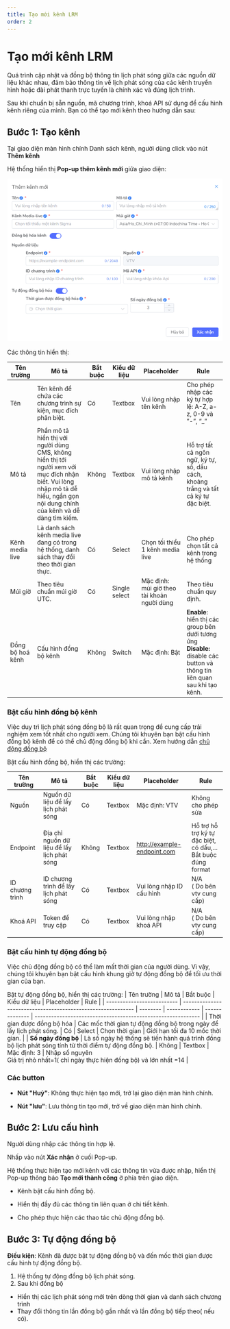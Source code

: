 ```yaml
---
title: Tạo mới kênh LRM
order: 2
---
```

# Tạo mới kênh LRM

Quá trình cập nhật và đồng bộ thông tin lịch phát sóng giữa các nguồn dữ liệu khác nhau, đảm bảo thông tin về lịch phát sóng của các kênh truyền hình hoặc đài phát thanh trực tuyến là chính xác và đúng lịch trình.  

Sau khi chuẩn bị sẵn nguồn, mã chương trình, khoá API sử dụng để cấu hình kênh riêng của mình. Bạn có thể tạo mới kênh theo hướng dẫn sau:

## Bước 1: Tạo kênh
 
Tại giao diện màn hình chính Danh sách kênh, người dùng click vào nút **Thêm kênh**

Hệ thống hiển thị **Pop-up thêm kênh mới** giữa giao diện:

![](/docs/images/lrm/pop-up/create-channel.png)
 
 Các thông tin hiển thị:

 | Tên trường       | Mô tả                                                        | Bắt buộc | Kiểu dữ liệu     | Placeholder                                 | Rule                                                         |
| ---------------- | ------------------------------------------------------------ | -------- | ------------- | ------------------------------------------- | ------------------------------------------------------------ |
| Tên              | Tên kênh để chứa các chương trình sự kiện, mục đích phân biệt. | Có       | Textbox       | Vui lòng nhập tên kênh                      | Cho phép nhập các ký tự hợp lệ: A-Z, a-z, 0-9 và ”-”, “_”    |
| Mô tả            | Phần mô tả hiển thị với người dùng CMS, không hiển thị tới người xem với mục đích nhận biết. Vui lòng nhập mô tả dễ hiểu, ngắn gọn nội dung chính của kênh và dễ dàng tìm kiếm. | Không    | Textbox       | Vui lòng nhập mô tả kênh                    | Hỗ trợ tất cả ngôn ngữ, ký tự, số, dấu cách, khoảng trắng và tất cả ký tự đặc biệt. |
| Kênh media live  | Là danh sách kênh media live đang có trong hệ thống, danh sách thay đổi theo thời gian thực. | Có       | Select        | Chọn tối thiểu 1 kênh media live            | Cho phép chọn tất cả kênh trong hệ thống                     |
| Múi giờ          | Theo tiêu chuẩn múi giờ UTC.                                 | Có       | Single select | Mặc định: múi giờ theo tài khoản người dùng | Theo tiêu chuẩn quy định.                                    |
| Đồng bộ hoá kênh | Cấu hình đồng bộ kênh                                        | Không    | Switch        | Mặc định: Bật                               | **Enable**: hiển thị các group bên dưới tương ứng <br />**Disable:** disable các button và thông tin liên quan sau khi tạo kênh. |

### Bật cấu hình đồng bộ kênh
 
Việc duy trì lịch phát sóng đồng bộ là rất quan trọng để cung cấp trải nghiệm xem tốt nhất cho người xem. Chúng tôi khuyên bạn bật cấu hình đồng bộ kênh để có thể chủ động đồng bộ khi cần.
Xem hướng dẫn [chủ động đồng bộ](../b-detail-channel/2-epg/2.7-manual-sync.md)

Bật cấu hình đồng bộ, hiển thị các trường:

| Tên trường      | Mô tả                                       | Bắt buộc | Kiểu dữ liệu | Placeholder                 | Rule                                                         |
| --------------- | ------------------------------------------- | -------- | ------------ | --------------------------- | ------------------------------------------------------------ |
| Nguồn           | Nguồn dữ liệu để lấy lịch phát sóng         | Có       | Textbox      | Mặc định: VTV               | Không cho phép sửa                                           |
| Endpoint        | Địa chỉ nguồn dữ liệu để lấy lịch phát sóng | Không    | Textbox      | http://example-endpoint.com | Hỗ trợ hỗ trợ ký tự đặc biệt, có dấu,…<br />Bắt buộc đúng format |
| ID chương trình | ID chương trình để lấy lịch phát sóng       | Có       | Textbox      | Vui lòng nhập ID cấu hình   | N/A<br />( Do bên vtv cung cấp)                              |
| Khoá API        | Token để truy cập              | Có       | Textbox      | Vui lòng nhập khoá API      | N/A<br />( Do bên vtv cung cấp)                              |

### Bật cấu hình tự động đồng bộ

Việc chủ động đồng bộ có thể làm mất thời gian của người dùng. Vì vậy, chúng tôi khuyên bạn bật cấu hình khung giờ tự động đồng bộ để tối ưu thời gian của bạn.

Bật tự động đồng bộ, hiển thị các trường:
| Tên trường                 | Mô tả                                                        | Bắt buộc | Kiểu dữ liệu | Placeholder    | Rule                                                         |
| -------------------------- | ------------------------------------------------------------ | -------- | ------------ | -------------- | ------------------------------------------------------------ |
| Thời gian được đồng bộ hóa | Các mốc thời gian tự động đồng bộ trong ngày để lấy lịch phát sóng. | Có       | Select       | Chọn thời gian | Giới hạn tối đa 10 mốc thời gian.                            |
| **Số ngày đồng bộ**        | Là số ngày hệ thống sẽ tiến hành quá trình đồng bộ lịch phát sóng tính từ thời điểm tự động đồng bộ. | Không    | Textbox      | Mặc định: 3    | Nhập số nguyên<br />Giá trị nhỏ nhất=1( chỉ ngày thực hiện đồng bộ) và lớn nhất =14 |

### Các button

- **Nút "Huỷ"**: Không thực hiện tạo mới, trở lại giao diện màn hình chính.

- **Nút "lưu"**: Lưu thông tin tạo mới, trở về giao diện màn hình chính.


## Bước 2: Lưu cấu hình
 Người dùng nhập các thông tin hợp lệ.

Nhấp vào nút **Xác nhận** ở cuối Pop-up.

Hệ thống thực hiện tạo mới kênh với các thông tin vừa được nhập, hiển thị Pop-up thông báo **Tạo mới thành công** ở phía trên giao diện.

- Kênh bật cấu hình đồng bộ.

- Hiển thị đầy đủ các thông tin liên quan ở chi tiết kênh.

- Cho phép thực hiện các thao tác chủ động đồng bộ.

## Bước 3: Tự động đồng bộ

**Điều kiện**: Kênh đã được bật tự động đồng bộ và đến mốc thời gian được cấu hình tự động đồng bộ.

1. Hệ thống tự động đồng bộ lịch phát sóng.
2. Sau khi đồng bộ
  - Hiển thị các lịch phát sóng mới trên dòng thời gian và danh sách chương trình
  - Thay đổi thông tin lần đồng bộ gần nhất và lần đồng bộ tiếp theo( nếu có).
